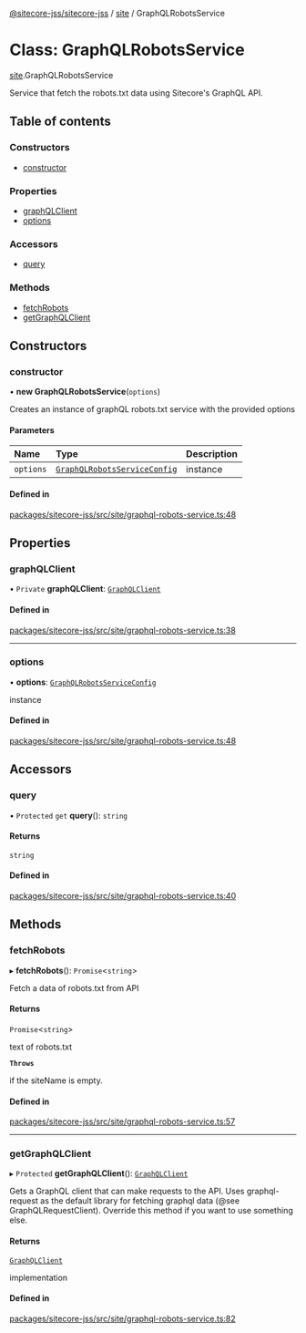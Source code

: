 [@sitecore-jss/sitecore-jss](../README.md) / [site](../modules/site.md) / GraphQLRobotsService

# Class: GraphQLRobotsService

[site](../modules/site.md).GraphQLRobotsService

Service that fetch the robots.txt data using Sitecore's GraphQL API.

## Table of contents

### Constructors

- [constructor](site.GraphQLRobotsService.md#constructor)

### Properties

- [graphQLClient](site.GraphQLRobotsService.md#graphqlclient)
- [options](site.GraphQLRobotsService.md#options)

### Accessors

- [query](site.GraphQLRobotsService.md#query)

### Methods

- [fetchRobots](site.GraphQLRobotsService.md#fetchrobots)
- [getGraphQLClient](site.GraphQLRobotsService.md#getgraphqlclient)

## Constructors

### constructor

• **new GraphQLRobotsService**(`options`)

Creates an instance of graphQL robots.txt service with the provided options

#### Parameters

| Name | Type | Description |
| :------ | :------ | :------ |
| `options` | [`GraphQLRobotsServiceConfig`](../modules/site.md#graphqlrobotsserviceconfig) | instance |

#### Defined in

[packages/sitecore-jss/src/site/graphql-robots-service.ts:48](https://github.com/Sitecore/jss/blob/fbaa3427a/packages/sitecore-jss/src/site/graphql-robots-service.ts#L48)

## Properties

### graphQLClient

• `Private` **graphQLClient**: [`GraphQLClient`](../interfaces/index.GraphQLClient.md)

#### Defined in

[packages/sitecore-jss/src/site/graphql-robots-service.ts:38](https://github.com/Sitecore/jss/blob/fbaa3427a/packages/sitecore-jss/src/site/graphql-robots-service.ts#L38)

___

### options

• **options**: [`GraphQLRobotsServiceConfig`](../modules/site.md#graphqlrobotsserviceconfig)

instance

#### Defined in

[packages/sitecore-jss/src/site/graphql-robots-service.ts:48](https://github.com/Sitecore/jss/blob/fbaa3427a/packages/sitecore-jss/src/site/graphql-robots-service.ts#L48)

## Accessors

### query

• `Protected` `get` **query**(): `string`

#### Returns

`string`

#### Defined in

[packages/sitecore-jss/src/site/graphql-robots-service.ts:40](https://github.com/Sitecore/jss/blob/fbaa3427a/packages/sitecore-jss/src/site/graphql-robots-service.ts#L40)

## Methods

### fetchRobots

▸ **fetchRobots**(): `Promise`\<`string`\>

Fetch a data of robots.txt from API

#### Returns

`Promise`\<`string`\>

text of robots.txt

**`Throws`**

if the siteName is empty.

#### Defined in

[packages/sitecore-jss/src/site/graphql-robots-service.ts:57](https://github.com/Sitecore/jss/blob/fbaa3427a/packages/sitecore-jss/src/site/graphql-robots-service.ts#L57)

___

### getGraphQLClient

▸ `Protected` **getGraphQLClient**(): [`GraphQLClient`](../interfaces/index.GraphQLClient.md)

Gets a GraphQL client that can make requests to the API. Uses graphql-request as the default
library for fetching graphql data (@see GraphQLRequestClient). Override this method if you
want to use something else.

#### Returns

[`GraphQLClient`](../interfaces/index.GraphQLClient.md)

implementation

#### Defined in

[packages/sitecore-jss/src/site/graphql-robots-service.ts:82](https://github.com/Sitecore/jss/blob/fbaa3427a/packages/sitecore-jss/src/site/graphql-robots-service.ts#L82)
